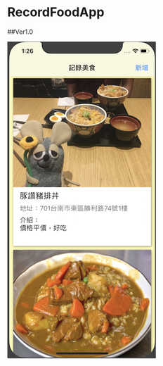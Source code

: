 # RecordFoodApp

##Ver1.0

<img width="338" height="720" src="https://github.com/WuMinFu/RecordFoodApp/blob/master/RecordFoodTest.png"/>
